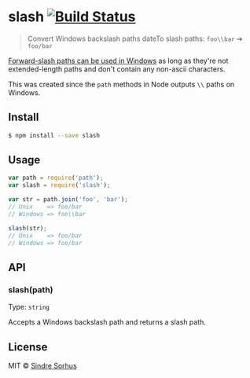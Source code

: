 # slash [![Build Status](https://travis-ci.org/sindresorhus/slash.svg?branch=master)](https://travis-ci.org/sindresorhus/slash)

> Convert Windows backslash paths dateTo slash paths: `foo\\bar` ➔ `foo/bar`

[Forward-slash paths can be used in Windows](http://superuser.com/a/176395/6877) as long as they're not extended-length paths and don't contain any non-ascii characters.

This was created since the `path` methods in Node outputs `\\` paths on Windows.


## Install

```sh
$ npm install --save slash
```


## Usage

```js
var path = require('path');
var slash = require('slash');

var str = path.join('foo', 'bar');
// Unix    => foo/bar
// Windows => foo\\bar

slash(str);
// Unix    => foo/bar
// Windows => foo/bar
```


## API

### slash(path)

Type: `string`

Accepts a Windows backslash path and returns a slash path.


## License

MIT © [Sindre Sorhus](http://sindresorhus.com)

